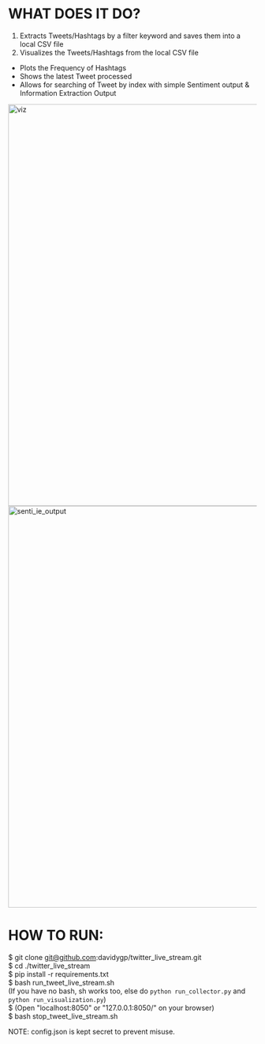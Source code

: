 # WHAT DOES IT DO?
1. Extracts Tweets/Hashtags by a filter keyword and saves them into a local CSV file
2. Visualizes the Tweets/Hashtags from the local CSV file
- Plots the Frequency of Hashtags
- Shows the latest Tweet processed
- Allows for searching of Tweet by index with simple Sentiment output & Information Extraction Output
<img width="812" alt="viz" src="https://user-images.githubusercontent.com/31118924/111952455-258acd80-8b20-11eb-81b1-0831f103c5e8.png">
<img width="812" alt="senti_ie_output" src="https://user-images.githubusercontent.com/31118924/111952475-2e7b9f00-8b20-11eb-8a36-bf194f135e65.png">



# HOW TO RUN:  
$ git clone git@github.com:davidygp/twitter_live_stream.git  
$ cd ./twitter_live_stream  
$ pip install -r requirements.txt  
$ bash run_tweet_live_stream.sh   
(If you have no bash, sh works too, else do `python run_collector.py` and `python run_visualization.py`)  
$ (Open "localhost:8050" or "127.0.0.1:8050/"  on your browser)   
$ bash stop_tweet_live_stream.sh  

NOTE: config.json is kept secret to prevent misuse.
